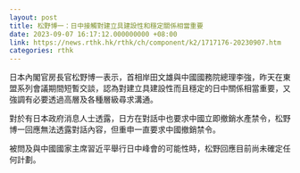 ```yaml
---
layout: post
title: 松野博一：日中接觸對建立具建設性和穩定關係相當重要
date: 2023-09-07 16:17:12.000000000 +08:00
link: https://news.rthk.hk/rthk/ch/component/k2/1717176-20230907.htm
categories: rthk
---
```


日本內閣官房長官松野博一表示，首相岸田文雄與中國國務院總理李強，昨天在東盟系列會議期間短暫交談，認為對建立具建設性而且穩定的日中關係相當重要，又強調有必要透過高層及各種層級尋求溝通。

對於有日本政府消息人士透露，日方在對話中也要求中國立即撤銷水產禁令，松野博一回應無法透露對話內容，但重申一直要求中國撤銷禁令。

被問及與中國國家主席習近平舉行日中峰會的可能性時，松野回應目前尚未確定任何計劃。
